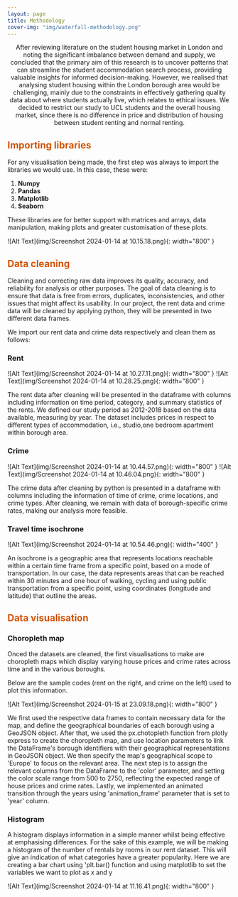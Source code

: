```yaml
---
layout: page
title: Methodology
cover-img: "img/waterfall-methodology.png"
---
```

<p align="center">After reviewing literature on the student housing market in London and noting the significant imbalance between demand and supply, we concluded that the primary aim of this research is to uncover patterns that can streamline the student accommodation search process, providing valuable insights for informed decision-making. However, we realised that analysing student housing within the London borough area would be challenging, mainly due to the constraints in effectively gathering quality data about where students actually live, which relates to ethical issues. We decided to restrict our study to UCL students and the overall housing market, since there is no difference in price and distribution of housing between student renting and normal renting.</p>

## <span style="color: #D35400 ;">Importing libraries</span>
For any visualisation being made, the first step was always to import the libraries we would use. In this case, these were:

1. <strong>Numpy</strong>
2. <strong>Pandas</strong>
3. <strong>Matplotlib</strong>
4. <strong>Seaborn</strong>

These libraries are for better support with matrices and arrays, data manipulation, making plots and greater customisation of these plots.

![Alt Text](img/Screenshot 2024-01-14 at 10.15.18.png){: width="800" }

## <span style="color: #D35400 ;">Data cleaning</span>
Cleaning and correcting raw data improves its quality, accuracy, and reliability for analysis or other purposes. The goal of data cleaning is to ensure that data is free from errors, duplicates, inconsistencies, and other issues that might affect its usability. In our project, the rent data and crime data will be cleaned by applying python, they will be presented in two different data frames.

We import our rent data and crime data respectively and clean them as follows:

### Rent

![Alt Text](img/Screenshot 2024-01-14 at 10.27.11.png){: width="800" }
![Alt Text](img/Screenshot 2024-01-14 at 10.28.25.png){: width="800" }

The rent data after cleaning will be presented in the dataframe with columns including information on time period, category, and summary statistics of the rents. We defined our study period as 2012-2018 based on the data available, measuring by year. The dataset includes prices in respect to different types of accommodation, i.e., studio,one bedroom apartment within borough area.

### Crime

![Alt Text](img/Screenshot 2024-01-14 at 10.44.57.png){: width="800" }
![Alt Text](img/Screenshot 2024-01-14 at 10.46.04.png){: width="800" }

The crime data after cleaning by python is presented in a dataframe with columns including the information of time of crime, crime locations, and crime types. After cleaning, we remain with data of borough-specific crime rates, making our analysis more feasible.

### Travel time isochrone

![Alt Text](img/Screenshot 2024-01-14 at 10.54.46.png){: width="400" }

An isochrone is a geographic area that represents locations reachable within a certain time frame from a specific point, based on a mode of transportation. In our case, the data represents areas that can be reached within 30 minutes and one hour of walking, cycling and using public transportation from a specific point, using coordinates (longitude and latitude) that outline the areas.

## <span style="color: #D35400 ;">Data visualisation</span>

### Choropleth map
Onced the datasets are cleaned, the first visualisations to make are choropleth maps which display varying house prices and crime rates across time and in the various boroughs.

Below are the sample codes (rent on the right, and crime on the left) used to plot this information.

![Alt Text](img/Screenshot 2024-01-15 at 23.09.18.png){: width="800" }

We first used the respective data frames to contain necessary data for the map, and define the geographical boundaries of each borough using a GeoJSON object. After that, we used the px.chotopleth function from plotly express to create the choropleth map, and use location parameters to link the DataFrame's borough identifiers with their geographical representations in GeoJSON object. We then specify the map's geographical scope to 'Europe' to focus on the relevant area. The next step is to assign the relevant columns from the DataFrame to the 'color' parameter, and setting the color scale range from 500 to 2750, reflecting the expected range of house prices and crime rates. Lastly, we implemented an animated transition through the years using 'animation_frame' parameter that is set to 'year' column.

### Histogram
A histogram displays information in a simple manner whilst being effective at emphasising differences. For the sake of this example, we will be making a histogram of the number of rentals by rooms in our rent dataset. This will give an indication of what categories have a greater popularity. Here we are creating a bar chart using 'plt.bar() function and using matplotlib to set the variables we want to plot as x and y

![Alt Text](img/Screenshot 2024-01-14 at 11.16.41.png){: width="800" }





